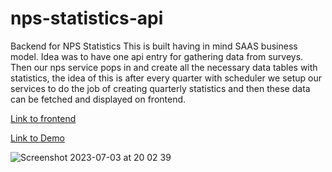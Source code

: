 # nps-statistics-api

 Backend for NPS Statistics
 This is built having in mind SAAS business model. 
 Idea was to have one api entry for gathering data from surveys. 
 Then our nps service pops in and create all the necessary data tables with statistics, the idea of this is after every quarter with scheduler we setup our services   to do the job of creating quarterly statistics and then these data can be fetched and displayed on frontend.

[Link to frontend](https://github.com/marko-codes/nps-statistics)

[Link to Demo](https://nps-markomaricic.up.railway.app)
 
![Screenshot 2023-07-03 at 20 02 39](https://github.com/marko-codes/nps-statistics-api/assets/132229340/53a0f7d8-d386-44b2-a050-3b8565f21e1a)

